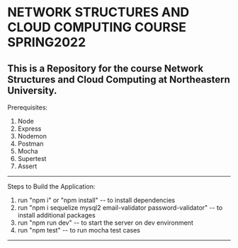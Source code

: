 # NETWORK STRUCTURES AND CLOUD COMPUTING COURSE SPRING2022
This is a Repository for the course Network Structures and Cloud Computing at Northeastern University.  
------------------
Prerequisites:
1. Node
2. Express
3. Nodemon
4. Postman
5. Mocha
6. Supertest
7. Assert
------------------
Steps to Build the Application:
1. run "npm i" or "npm install" -- to install dependencies
2. run "npm i sequelize mysql2 email-validator password-validator" -- to install additional packages
3. run "npm run dev" -- to start the server on dev environment
4. run "npm test" -- to run mocha test cases
------------------ 